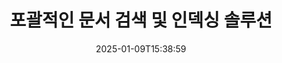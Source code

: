 ---
############################# Static ############################
layout: "family"
date:  2025-01-09T15:38:59
draft: false

product: "Search"
product_tag: "search"

lang: ko

############################# Head ############################
head_title: "문서 텍스트 검색 및 인덱싱 | API 및 무료 웹 애플리케이션"
head_description: " 우리의 API 또는 무료 온라인 문서 검색 앱을 사용하여 PDF, MS Office, OpenDocument 및 기타 인기 파일 형식에서 효율적인 텍스트 검색과 데이터 인덱싱을 수행하십시오."

############################# Header ############################
title: "포괄적인 문서 검색 및 인덱싱 솔루션"
description:  |
  PDF, Microsoft Office, OpenOffice 및 많은 다른 문서 파일 형식에서 텍스트 검색 및 인덱싱을 수행하십시오.

  고급 전체 텍스트 검색 기능을 통해 대규모 문서 컬렉션에서 정보를 신속하게 찾아보십시오.

  정확도와 결과를 높이기 위해 동의어, 모호 검색 및 어간 추출과 같은 검색 기능을 사용자 정의하십시오.

############################# Supported Platforms ###############################
supported_platforms:
  enable: true
  head_title: "플랫폼 선택"
  title: "플랫폼 독립성"
  description: "GroupDocs.Search는 다음 운영 체제 및 프레임워크와 호환됩니다:"
  details_link_title: "자세히 알아보기"

  items:
    # items loop
    - title: ".NET"
      description: GroupDocs.Search .NET 
      color: "blue"
      tag: "net"
      link: "/search/net/"
      features_link: "https://docs.groupdocs.com/search/net/system-requirements/"
      features:
          # features loop
          - rows: "3"
            content: |
                    .NET Framework 4.5 or later
      
          # features loop
          - rows: "4"
            content: |
                    Windows Desktop <br> Windows Server <br> Linux
      
          # features loop
          - rows: "3"
            content: |
                    Microsoft Visual Studio
      
          # features loop
          - rows: "1"
            content: |
                    70+ file formats
      

    # items loop
    - title: "Java"
      description: GroupDocs.Search Java
      color: "red"
      tag: "java"
      link: "/search/java/"
      features_link: "https://docs.groupdocs.com/search/java/system-requirements/"
      features:
          # features loop
          - rows: "3"
            content: |
                    Java SE 8 (1.8) or later
      
          # features loop
          - rows: "4"
            content: |
                    Windows <br> Linux <br> Mac OS
      
          # features loop
          - rows: "3"
            content: |
                   NetBeans <br> IntelliJ IDEA <br> Eclipse 
      
          # features loop
          - rows: "1"
            content: |
                    70+ file formats
      

    # items loop
    - title: "Node.js"
      description: GroupDocs.Search Node.js
      color: "green"
      tag: "nodejs-java"
      link: "/search/nodejs-java/"
      features_link: "https://docs.groupdocs.com/search/nodejs-java/system-requirements/"
      features:
          # features loop
          - rows: "3"
            content: |
                    Node.js 16+ and J2SE 8.0 (1.8)+
      
          # features loop
          - rows: "4"
            content: |
                    Windows <br> Linux <br> Mac OS
      
          # features loop
          - rows: "3"
            content: |
                    Atom <br> Visual Studio Code <br> 기타 텍스트 편집기
      
          # features loop
          - rows: "1"
            content: |
                    70+ file formats


############################# Features ###############################
features:
  enable: true
  title: "GroupDocs.Search의 주요 기능"
  description: "GroupDocs.Search는 인기 있는 문서 형식에서 텍스트를 인덱싱하고 검색하기 위한 강력한 도구를 제공합니다. 고급 검색 기능으로 문서 관리를 간소화하고 향상시킵니다."

  items:
    # items loop
    - icon: "view"
      title: "고급 텍스트 검색"
      content: "인덱스된 문서에서 빠르고 정확한 텍스트 검색을 수행하십시오."

    # items loop
    - icon: "manipulate"
      title: "사용자 정의 가능한 검색 옵션"
      content: "정확한 결과를 얻기 위해 모호 검색, 동의어 및 어간 추출과 같은 기능을 활용하십시오."

    # items loop
    - icon: "merge"
      title: "다양한 형식 지원"
      content: "Microsoft Office, PDF, OpenOffice 및 기타 일반 형식에서 콘텐츠를 인덱스하고 검색하십시오."

    # items loop
    - icon: "additional"
      title: "효율적인 인덱싱"
      content: "대규모 문서 컬렉션에 대한 인덱스를 신속하게 생성하고 유지하십시오."

############################# Code samples ############################
code_samples:
  enable: true
  title: "인기 문서 형식에서 텍스트 검색"
  description: "GroupDocs.Search 코드 예제"
  items:
    # code sample loop
    - title: "텍스트 검색"
      content: |
       GroupDocs.Search는 문서에서 텍스트를 찾는 강력한 도구입니다. 특정 폴더에 저장된 여러 형식의 문서에서 검색할 수 있습니다. 검색 결과는 별도의 폴더에 저장되어 검색을 다시 수행하지 않고도 액세스 및 재사용할 수 있습니다.
      samples:
        - language: "C#"
          color: "blue"
          content: |
            ```csharp {style=abap}   
            // Index 클래스의 인스턴스를 생성하고 인덱스를 저장할 폴더를 지정합니다.
            Index index = new Index("\\Index Folder");

            //검색이 수행될 문서의 경로를 지정합니다.
            index.Add("\\Documents Folder");

            //SearchOptions 객체의 인스턴스를 생성합니다.
            SearchOptions options = new SearchOptions();

            //원하는 텍스트에 대해 검색을 수행합니다.
            SearchResult result = index.Search("ipsum dolor", options);

            //검색 결과를 처리하고 관리합니다.
            if (result.DocumentCount > 0){
                Console.WriteLine("Documents: " + result.DocumentCount);
                for (int i = 0; i < result.DocumentCount; i++)
                {
                    FoundDocument document = result.GetFoundDocument(i);
                    Console.WriteLine("Document: " + document.DocumentInfo.FilePath);
                    Console.WriteLine("Found: " + document.FoundFields.Length);
                }
            }

            ```
        - language: "Java"
          color: "red"
          content: |
            ```java {style=abap}   
            // Index 클래스의 인스턴스를 생성하고 인덱스를 저장할 폴더를 지정합니다.
            Index index = new Index("\\Index Folder");

            //검색이 수행될 문서의 경로를 지정합니다.
            index.add("\\Documents Folder");

            //SearchOptions 객체의 인스턴스를 생성합니다.
            SearchOptions options = new SearchOptions();

            //원하는 텍스트에 대해 검색을 수행합니다.
            SearchResult result = index.search("ipsum dolor", options);

            //검색 결과를 처리하고 관리합니다.
            if (result.getDocumentCount() > 0){
                System.out.println("Documents: " + result.getDocumentCount());
                for (int i = 0; i < result.getDocumentCount(); i++)
                {
                    FoundDocument document = result.getFoundDocument(i);
                    System.out.println("Document: " + document.getDocumentInfo().getFilePath());
                    System.out.println("Found: " + document.getFoundFields().length);
                }
            }

            ```
        - language: "TypeScript"
          color: "green"
          content: |
            ```javascript {style=abap}   
            const searchLib = require('@groupdocs/groupdocs.search');

            // Index 클래스의 인스턴스를 생성하고 인덱스를 저장할 폴더를 지정합니다.
            const index = new searchLib.Index('\\Index Folder');

            //검색이 수행될 문서의 경로를 지정합니다.
            index.add('\\Documents Folder');

            //SearchOptions 객체의 인스턴스를 생성합니다.
            const options = new searchLib.SearchOptions();

            //원하는 텍스트에 대해 검색을 수행합니다.
            const result = index.search('ipsum dolor', options);

            //검색 결과를 처리하고 관리합니다.
            if (result.getDocumentCount() > 0){
                console.log('Documents: ' + result.getDocumentCount());
                for (int i = 0; i < result.getDocumentCount(); i++)
                {
                    const document = result.getFoundDocument(i);
                    console.log('Document: ' + document.getDocumentInfo().getFilePath());
                    console.log('Found: ' + document.getFoundFields().length);
                }
            }

            ```


############################# Supported Formats ###############################
formats:
  enable: true
  title: "70개 이상의 파일 형식 지원"
  description: "GroupDocs.Search는 거의 모든 널리 사용되는 파일 형식을 지원합니다."

############################# Metrics ###############################
metrics:
  enable: true
  title: "우리 제품 통계"
  description: "우리의 성과, 도달 범위 및 성장률을 보여주는 주요 지표를 발견하십시오."

  items:
    # items loop
    - number: "70+"
      title: "지원되는 형식"
      content: "70개 이상의 인기 문서 형식과의 호환성을 제공합니다."

    # items loop
    - number: "500k"
      title: "NuGet 다운로드"
      content: "GroupDocs.Search for .NET는 NuGet에서 500,000회 이상 다운로드되었습니다."

    # items loop
    - number: "12k"
      title: "Maven 다운로드"
      content: "Java 개발자가 Maven에서 GroupDocs.Search를 12,000회 이상 다운로드했습니다."

    # items loop
    - number: "150+"
      title: "만족한 고객"
      content: "전 세계의 개발자 및 주요 기업이 혁신적인 솔루션을 위해 우리 제품에 의존합니다."


############################# Customers ###############################
customers:
  enable: true
  title: "우리의 행복한 고객들"
  description: "GroupDocs 라이브러리는 전 세계의 주요 브랜드와 조직으로부터 신뢰받고 있습니다."

  items:
    # items loop
    - title: "BenQ Corporation"
      logo: "benq"
      
    # items loop
    - title: "Nasdaq Stock Market"
      logo: "nasdaq"
      
    # items loop
    - title: "AT&T Inc."
      logo: "att"
      
    # items loop
    - title: "Customer logo AstraZeneca"
      logo: "astrazeneca"
      
    # items loop
    - title: "Central Bank of Argentina"
      logo: "argentinacentralbank"
      
    # items loop
    - title: "Roche Holding AG"
      logo: "roche"
      
    # items loop
    - title: "Capita"
      logo: "capita"
      
    # items loop
    - title: "Axa S.A."
      logo: "axa"
      
    # items loop
    - title: "Instructure Inc."
      logo: "instructure"
      
    # items loop
    - title: "Wipro"
      logo: "wipro"


############################# Actions ###############################
actions:
  enable: true
  title: "지금 시작하세요!"
  description: "선택한 플랫폼에서 GroupDocs.Search을 무료로 체험하십시오."

  items:
    # items loop
    - title: ".NET"
      color: "blue"
      link: "/search/net/"

    # items loop
    - title: "Java"
      color: "red"
      link: "/search/java/"

############################# FAQ ###############################
faq:
  enable: true
  title: "자주 묻는 질문"
  description: "GroupDocs.Search에 대한 일반적인 질문에 대한 답을 찾으십시오."

  items:
    # items loop
    - question: "GroupDocs.Search는 문서 검색을 위해 외부 도구가 필요합니까?"
      answer: "아니요, GroupDocs.Search는 독립형 솔루션으로 작동하며, 검색을 수행하기 위해 Adobe Acrobat이나 Microsoft Office와 같은 추가 도구나 소프트웨어가 필요하지 않습니다."

    # items loop
    - question: "GroupDocs.Search를 구매하기 전에 테스트할 수 있습니까?"
      answer: "예, 가능합니다! GroupDocs.Search는 무료 평가판을 제공합니다. 이 기능을 탐색할 수 있지만, 평가판 버전은 워터마크 또는 기능 제한과 같은 제한 사항이 포함될 수 있습니다. 모든 기능을 잠금 해제하려면 무료 30일 임시 라이센스를 요청할 수 있습니다. [임시 라이센스](https://purchase.groupdocs.com/temporary-license/) 페이지에서 자세히 알아보십시오."

    # items loop
    - question: "어떤 라이센스 옵션이 있습니까?"
      answer: "GroupDocs.Search에 대해 여러 라이센스 모델을 제공하며, 이는 다양한 요구에 맞춰 조정됩니다. 팀 크기, 사용 시나리오 또는 클라이언트 배포를 위한 SDK/API가 필요한지에 따라 라이센스를 선택하십시오. 유연한 사용을 원하시면 실제 사용량에 따라 비용을 지불하는 계량 라이센스를 고려하십시오. [가격 책정](https://purchase.groupdocs.com/pricing/search/net/) 페이지에서 옵션에 대해 자세히 알아보십시오."

############################# App links ###############################
app_links:
  enable: true
  title: "GroupDocs.Search 웹 앱"
  description: "우리의 무료 웹 애플리케이션을 사용하여 GroupDocs.Search을 탐색하십시오. 브라우저에서 직접 70개 이상의 인기 파일 형식에서 텍스트 검색 및 인덱싱을 수행하십시오—완전히 무료입니다."

  items:
    # items loop
    - title: "GroupDocs.Search Total"
      content: "PDF, Excel, Word, PowerPoint 및 기타 파일 형식에서 웹 브라우저로 직접 검색하십시오."
      icon: "groupdocs_watermark-app"
      link: "https://products.groupdocs.app/search/total"

    # items loop
    - title: "GroupDocs.Search Word"
      content: "소프트웨어 설치 없이 DOCX를 업로드하여 고급 텍스트 검색을 수행하십시오."
      icon: "groupdocs_words-app"
      link: "https://products.groupdocs.app/search/docx"

    # items loop
    - title: "GroupDocs.Search PDF"
      content: "다양한 형식에서 PDF 인덱싱 및 검색 기능을 무료로 테스트하십시오."
      icon: "groupdocs_pdf-app"
      link: "https://products.groupdocs.app/search/pdf"


---
